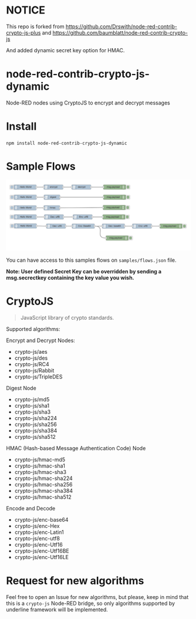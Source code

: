 <!--
 * @Author: vivekrp
 * @Date: 2021-04-04 03:20:00
 * @LastEditTime: 2021-04-04 03:20:00
 * @LastEditors: Please set LastEditors
 * @Description: In User Settings Edit
 * @FilePath: \node-red-contrib-crypto-js-dynamic\README.md
-->
# NOTICE
This repo is forked from https://github.com/Drswith/node-red-contrib-crypto-js-plus and https://github.com/baumblatt/node-red-contrib-crypto-js

And added dynamic secret key option for HMAC.

# node-red-contrib-crypto-js-dynamic
Node-RED nodes using CryptoJS to encrypt and decrypt messages

# Install
`npm install node-red-contrib-crypto-js-dynamic`


# Sample Flows
![SampleFlows](samples/flows.jpg)

You can have access to this samples flows on `samples/flows.json` file.

**Note: User defined Secret Key can be overridden by sending a msg.secrectkey containing the key value you wish.**

# CryptoJS 
> JavaScript library of crypto standards.

Supported algorithms:   

Encrypt and Decrypt Nodes:
* crypto-js/aes
* crypto-js/des
* crypto-js/RC4
* crypto-js/Rabbit
* crypto-js/TripleDES

Digest Node
* crypto-js/md5
* crypto-js/sha1
* crypto-js/sha3
* crypto-js/sha224
* crypto-js/sha256
* crypto-js/sha384
* crypto-js/sha512
  
HMAC (Hash-based Message Authentication Code) Node
* crypto-js/hmac-md5
* crypto-js/hmac-sha1
* crypto-js/hmac-sha3
* crypto-js/hmac-sha224
* crypto-js/hmac-sha256
* crypto-js/hmac-sha384
* crypto-js/hmac-sha512

Encode and Decode
* crypto-js/enc-base64
* crypto-js/enc-Hex
* crypto-js/enc-Latin1
* crypto-js/enc-utf8
* crypto-js/enc-Utf16
* crypto-js/enc-Utf16BE
* crypto-js/enc-Utf16LE


# Request for new algorithms
Feel free to open an Issue for new algorithms, but please, keep in mind that this is a 
`crypto-js` Node-RED bridge, so only algorithms supported by underline framework will be implemented.

